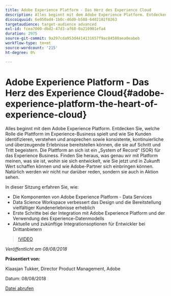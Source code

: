 ```yaml
---
title: Adobe Experience Platform - Das Herz des Experience Cloud
description: Alles beginnt mit dem Adobe Experience Platform. Entdecken Sie, welche Rolle die Plattform im Experience-Business spielt und wie Sie Kunden identifizieren, verstehen und ansprechen sowie konsistente, kontinuierliche und überzeugende Erlebnisse bereitstellen können, die sie auf Schritt und Tritt begeistern.
discoiquuid: 6e050ad4-1b0c-46d0-b588-6402102f0263
targetaudience: target-audience advanced
exl-id: fcea7000-dbd2-47d3-af68-0a210901efa4
duration: 2975
source-git-commit: 9a297cda953d4414131657f9ac84580aea0eabeb
workflow-type: tm+mt
source-wordcount: '215'
ht-degree: 0%

---
```


# Adobe Experience Platform - Das Herz des Experience Cloud{#adobe-experience-platform-the-heart-of-experience-cloud}

Alles beginnt mit dem Adobe Experience Platform. Entdecken Sie, welche Rolle die Plattform im Experience-Business spielt und wie Sie Kunden identifizieren, verstehen und ansprechen sowie konsistente, kontinuierliche und überzeugende Erlebnisse bereitstellen können, die sie auf Schritt und Tritt begeistern. Die Plattform an sich ist ein „System of Record“ (SOR) für das Experience Business.  Finden Sie heraus, was genau wir mit Platform meinen, was sie ist, wohin sie sich entwickelt, wie Sie jetzt und in Zukunft Wert schaffen können und wie Adobe-Partner sich einbringen können. Natürlich werden wir nicht nur darüber reden, sondern sie auch in Aktion sehen.

In dieser Sitzung erfahren Sie, wie:

* Die Komponenten von Adobe Experience Platform - Data Services
* Data Science Workspace verbessert das Design und die Bereitstellung vielfältiger Kundenerlebnisse erheblich
* Erste Schritte bei der Integration mit Adobe Experience Platform und der Verwendung des Experience-Datenmodells
* Aktuelle und zukünftige Integrationsoptionen für Entwickler bei Drittanbietern

>[!VIDEO](https://video.tv.adobe.com/v/23270/?quality=9)

*Veröffentlicht am 08/08/2018*

**Präsentiert von:**

Klaasjan Tukker, Director Product Management, Adobe

Datum: 08/08/2018

[Datei abrufen](assets/20180808-gems-adobe+cloud+platform-experience+system+of+record-1.pdf)

<!--
[Get back to the Overview](https://helpx.adobe.com/experience-manager/kt/eseminars/gems/aem-index.html)
-->
